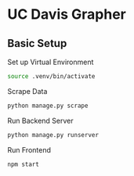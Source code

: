 # UC Davis Grapher

## Basic Setup

Set up Virtual Environment

```zsh
source .venv/bin/activate
```

Scrape Data

```zsh
python manage.py scrape
```


Run Backend Server

```zsh
python manage.py runserver
```

Run Frontend

```zsh
npm start
```
